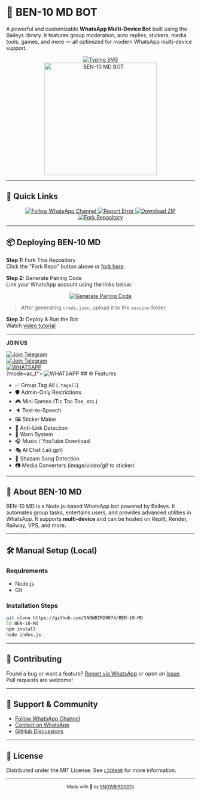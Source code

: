 # 🤖 BEN-10 MD BOT

A powerful and customizable **WhatsApp Multi-Device Bot** built using the Baileys library. It features group moderation, auto replies, stickers, media tools, games, and more — all optimized for modern WhatsApp multi-device support.

<div align="center"> 
  <a href="https://git.io/typing-svg"> 
    <img src="https://readme-typing-svg.demolab.com?font=Ribeye&size=50&pause=1000&color=00FFA3&center=true&width=910&height=100&lines=BEN-10+MD+BOT;Multi-Device+Whatsapp+Bot;Coded+By+SNOWBIRD0074" alt="Typing SVG" />
  </a> 
</div> 

<div align="center"> 
  <a href="https://github.com/SNOWBIRD0074/BEN-10-MD">
    <img src="https://files.catbox.moe/8tuoqz.jpg" alt="BEN-10 MD BOT" height="300">
  </a> 
</div>

---

## 🚀 Quick Links

<div align="center">
  <a href="https://whatsapp.com/channel/0029Vb5nSebFy722d2NEeU3C">
    <img src="https://img.shields.io/badge/Follow%20WhatsApp%20Channel-25D366?style=for-the-badge&logo=whatsapp&logoColor=white" alt="Follow WhatsApp Channel"/>
  </a>
  <a href="https://wa.me/263780145644?text=Hi%20I%20want%20to%20report%20an%20error%20in%20BEN-10%20MD%20BOT">
    <img src="https://img.shields.io/badge/Report%20Error%20on%20WhatsApp-EA4335?style=for-the-badge&logo=whatsapp&logoColor=white" alt="Report Error"/>
  </a>
  <a href="https://github.com/SNOWBIRD0074/BEN-10-MD/archive/refs/heads/main.zip">
    <img src="https://img.shields.io/badge/Download%20ZIP-4285F4?style=for-the-badge&logo=github&logoColor=white" alt="Download ZIP"/>
  </a>
  <a href="https://github.com/SNOWBIRD0074/BEN-10-MD/fork">
    <img src="https://img.shields.io/badge/Fork%20Repo-blue?style=for-the-badge&logo=github" alt="Fork Repository"/>
  </a>
</div>

---

## 📦 Deploying BEN-10 MD

**Step 1:** Fork This Repository  
Click the "Fork Repo" button above or [fork here](https://github.com/SNOWBIRD0074/BEN-10-MD/fork).

**Step 2:** Generate Pairing Code  
Link your WhatsApp account using the links below:

<div align="center">
  <a href="https://sessions-june2.onrender.com">
    <img src="https://img.shields.io/badge/Generate%20Pairing%20Code-green?style=for-the-badge" alt="Generate Pairing Code"/>
  </a>
</div>

> After generating `creds.json`, upload it to the `session` folder.

**Step 3:** Deploy & Run the Bot  
Watch [video tutorial](https://youtu.be/-oz_u1iMgf8) 

---

  **JOIN US**
<div align="left">
  <a href="https://t.me/cypherx_support">
    <img src="https://img.shields.io/badge/Join%20Telegram-0078E7?style=for-the-badge&logo=telegram&logoColor=darkblue" alt="Join Telegram"/>
  </a>
<br>
  <a href="  **JOIN US**
<div align="left">
  <a href="https://https://t.me/+Dpt31G6vZWpiNjc0">
    <img src="https://img.shields.io/badge/Join%20Telegram-0078E7?style=for-the-badge&logo=telegram&logoColor=darkblue" alt="Join Telegram"/>
  </a>
<br>
  <a href="https://chat.whatsapp.com/DFGVVdaiVmD7kNPAxNxdlo?mode=ac_t">
    <img src="https://img.shields.io/badge/Join%20WhatsApp-25D366?style=for-the-badge&logo=whatsapp&logoColor=darkgreen" alt="WHATSAPP"/>
  </a>
  </div>?mode=ac_t">
    <img src="https://img.shields.io/badge/Join%20WhatsApp-25D366?style=for-the-badge&logo=whatsapp&logoColor=darkgreen" alt="WHATSAPP"/>
  </a>
</div>
## ⚙️ Features

- ✅ Group Tag All (`.tagall`)
- 🛡️ Admin-Only Restrictions
- 🎮 Mini Games (Tic Tac Toe, etc.)
- 🔈 Text-to-Speech
- 🖼️ Sticker Maker
- 🔗 Anti-Link Detection
- 🚫 Warn System
- 🎧 Music / YouTube Download
- 🎭 AI Chat (.ai/.gpt)
- 🧠 Shazam Song Detection
- 📷 Media Converters (image/video/gif to sticker)

---

## 📖 About BEN-10 MD

BEN-10 MD is a Node.js-based WhatsApp bot powered by Baileys. It automates group tasks, entertains users, and provides advanced utilities in WhatsApp. It supports **multi-device** and can be hosted on Replit, Render, Railway, VPS, and more.

---

## 🛠️ Manual Setup (Local)

### Requirements

- Node.js
- Git

### Installation Steps

```bash
git clone https://github.com/SNOWBIRD0074/BEN-10-MD
cd BEN-10-MD
npm install
node index.js
```

---

## 🤝 Contributing

Found a bug or want a feature? [Report via WhatsApp](https://wa.me/263780145644?text=Hi%20I%20want%20to%20report%20an%20error%20in%20BEN-10%20MD%20BOT) or open an [Issue](https://github.com/SNOWBIRD0074/BEN-10-MD/issues).  
Pull requests are welcome!

---

## 💬 Support & Community

- [Follow WhatsApp Channel](https://whatsapp.com/channel/0029Vb5nSebFy722d2NEeU3C)
- [Contact on WhatsApp](https://wa.me/263780145644)
- [GitHub Discussions](https://github.com/SNOWBIRD0074/BEN-10-MD/discussions)

---

## 📄 License

Distributed under the MIT License. See [`LICENSE`](LICENSE) for more information.

---

<div align="center">
  <sub>Made with 💚 by <a href="https://github.com/SNOWBIRD0074">SNOWBIRD0074</a></sub>
</div>
